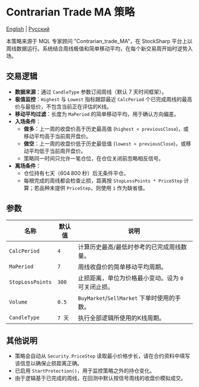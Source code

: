 # Contrarian Trade MA 策略
[English](README.md) | [Русский](README_ru.md)

本策略来源于 MQL 专家顾问 "Contrarian_trade_MA"，在 StockSharp 平台上以周线数据运行。系统结合周线极值和简单移动平均，在每个新交易周开始时逆势入场。

## 交易逻辑

- **数据来源**：通过 `CandleType` 参数订阅周线（默认 7 天时间框架）。
- **极值监控**：`Highest` 与 `Lowest` 指标跟踪最近 `CalcPeriod` 个已完成周线的最高价与最低价，不包含当前正在评估的K线。
- **移动平均过滤**：长度为 `MaPeriod` 的简单移动平均，用于确认方向偏差。
- **入场条件**：
  - **做多**：上一周的收盘价高于历史最高值 (`highest < previousClose`)，或移动平均高于当前周开盘价。
  - **做空**：上一周的收盘价低于历史最低值 (`lowest > previousClose`)，或移动平均低于当前周开盘价。
  - 策略同一时间只允许一笔仓位，在仓位关闭前忽略相反信号。
- **离场条件**：
  - 仓位持有七天（604 800 秒）后无条件平仓。
  - 每根完成的周线都会检查止损，距离按 `StopLossPoints * PriceStep` 计算；若品种未提供 `PriceStep`，则使用 `1` 作为缺省值。

## 参数

| 名称 | 默认值 | 说明 |
| --- | --- | --- |
| `CalcPeriod` | `4` | 计算历史最高/最低时参考的已完成周线数量。 |
| `MaPeriod` | `7` | 周线收盘价的简单移动平均周期。 |
| `StopLossPoints` | `300` | 止损距离，单位为价格最小变动。设为 `0` 可关闭止损。 |
| `Volume` | `0.5` | `BuyMarket`/`SellMarket` 下单时使用的手数。 |
| `CandleType` | `7 天` | 执行全部逻辑所使用的K线周期。 |

## 其他说明

- 策略会自动从 `Security.PriceStep` 读取最小价格步长，请在合约资料中填写该信息以确保止损距离正确。
- 已启用 `StartProtection()`，用于监控策略之外的持仓变化。
- 由于逻辑基于已完成的周线，在回测中默认按信号周线的收盘价模拟成交。
